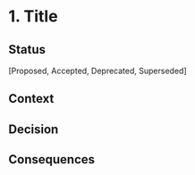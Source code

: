 # 1. Title

## Status

[Proposed, Accepted, Deprecated, Superseded]

## Context

## Decision

## Consequences